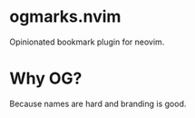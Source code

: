 # ogmarks.nvim
Opinionated bookmark plugin for neovim.

# Why OG?
Because names are hard and branding is good.
